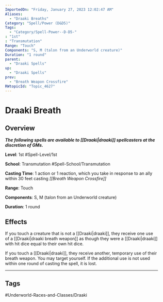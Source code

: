 ```yaml
---
ImportedOn: "Friday, January 27, 2023 12:02:47 AM"
Aliases:
  - "Draaki Breaths"
Category: "Spell/Power (D&D5)"
Tags:
  - "Category/Spell-Power--D-D5-"
: "1st"
: "Transmutation"
Range: "Touch"
Components: "S, M (talon from an Underworld creature)"
Duration: "1 round"
parent:
  - "Draaki Spells"
up:
  - "Draaki Spells"
prev:
  - "Breath Weapon Crossfire"
RWtopicId: "Topic_4627"
---
```

# Draaki Breath
## Overview
***The following spells are available to [[Draaki|draaki]] spellcasters at the discretion of GMs.***

**Level**: 1st
#Spell-Level/1st

**School**: Transmutation
#Spell-School/Transmutation

**Casting Time**: 1 action or 1 reaction, which you take in response to an ally within 30 feet casting *[[Breath Weapon Crossfire]]*

**Range**: Touch

**Components**: S, M (talon from an Underworld creature)

**Duration**: 1 round

## Effects
If you touch a creature that is not a [[Draaki|draaki]], they receive one use of a [[Draaki|draaki breath weapon]] as though they were a [[Draaki|draaki]] with hit dice equal to their own hit dice.

If you touch a [[Draaki|draaki]], they receive another, temporary use of their breath weapon. You may target yourself. If the additional use is not used within one round of casting the spell, it is lost.


---
## Tags
#Underworld-Races-and-Classes/Draaki

